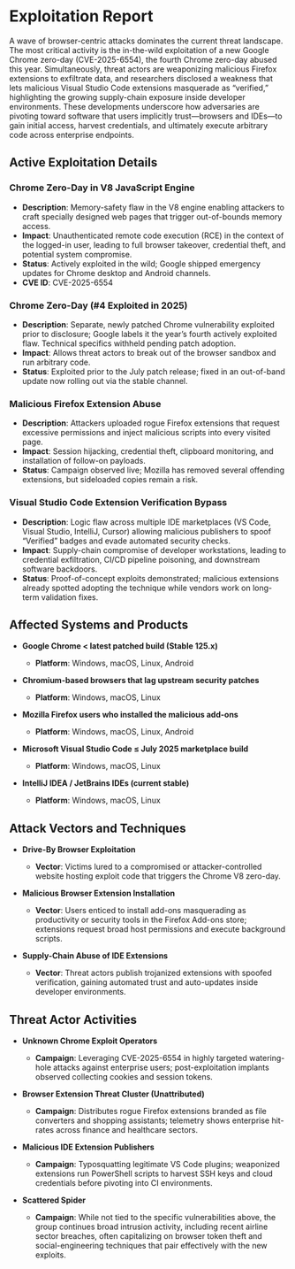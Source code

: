 # Exploitation Report

A wave of browser-centric attacks dominates the current threat landscape. The most critical activity is the in-the-wild exploitation of a new Google Chrome zero-day (CVE-2025-6554), the fourth Chrome zero-day abused this year. Simultaneously, threat actors are weaponizing malicious Firefox extensions to exfiltrate data, and researchers disclosed a weakness that lets malicious Visual Studio Code extensions masquerade as “verified,” highlighting the growing supply-chain exposure inside developer environments. These developments underscore how adversaries are pivoting toward software that users implicitly trust—browsers and IDEs—to gain initial access, harvest credentials, and ultimately execute arbitrary code across enterprise endpoints.

## Active Exploitation Details

### Chrome Zero-Day in V8 JavaScript Engine
- **Description**: Memory-safety flaw in the V8 engine enabling attackers to craft specially designed web pages that trigger out-of-bounds memory access.    
- **Impact**: Unauthenticated remote code execution (RCE) in the context of the logged-in user, leading to full browser takeover, credential theft, and potential system compromise.  
- **Status**: Actively exploited in the wild; Google shipped emergency updates for Chrome desktop and Android channels.  
- **CVE ID**: CVE-2025-6554  

### Chrome Zero-Day (#4 Exploited in 2025)
- **Description**: Separate, newly patched Chrome vulnerability exploited prior to disclosure; Google labels it the year’s fourth actively exploited flaw. Technical specifics withheld pending patch adoption.  
- **Impact**: Allows threat actors to break out of the browser sandbox and run arbitrary code.  
- **Status**: Exploited prior to the July patch release; fixed in an out-of-band update now rolling out via the stable channel.  

### Malicious Firefox Extension Abuse
- **Description**: Attackers uploaded rogue Firefox extensions that request excessive permissions and inject malicious scripts into every visited page.  
- **Impact**: Session hijacking, credential theft, clipboard monitoring, and installation of follow-on payloads.  
- **Status**: Campaign observed live; Mozilla has removed several offending extensions, but sideloaded copies remain a risk.  

### Visual Studio Code Extension Verification Bypass
- **Description**: Logic flaw across multiple IDE marketplaces (VS Code, Visual Studio, IntelliJ, Cursor) allowing malicious publishers to spoof “Verified” badges and evade automated security checks.  
- **Impact**: Supply-chain compromise of developer workstations, leading to credential exfiltration, CI/CD pipeline poisoning, and downstream software backdoors.  
- **Status**: Proof-of-concept exploits demonstrated; malicious extensions already spotted adopting the technique while vendors work on long-term validation fixes.  

## Affected Systems and Products

- **Google Chrome < latest patched build (Stable 125.x)**  
  - **Platform**: Windows, macOS, Linux, Android  

- **Chromium-based browsers that lag upstream security patches**  
  - **Platform**: Windows, macOS, Linux  

- **Mozilla Firefox users who installed the malicious add-ons**  
  - **Platform**: Windows, macOS, Linux, Android  

- **Microsoft Visual Studio Code ≤ July 2025 marketplace build**  
  - **Platform**: Windows, macOS, Linux  

- **IntelliJ IDEA / JetBrains IDEs (current stable)**  
  - **Platform**: Windows, macOS, Linux  

## Attack Vectors and Techniques

- **Drive-By Browser Exploitation**  
  - **Vector**: Victims lured to a compromised or attacker-controlled website hosting exploit code that triggers the Chrome V8 zero-day.

- **Malicious Browser Extension Installation**  
  - **Vector**: Users enticed to install add-ons masquerading as productivity or security tools in the Firefox Add-ons store; extensions request broad host permissions and execute background scripts.

- **Supply-Chain Abuse of IDE Extensions**  
  - **Vector**: Threat actors publish trojanized extensions with spoofed verification, gaining automated trust and auto-updates inside developer environments.

## Threat Actor Activities

- **Unknown Chrome Exploit Operators**  
  - **Campaign**: Leveraging CVE-2025-6554 in highly targeted watering-hole attacks against enterprise users; post-exploitation implants observed collecting cookies and session tokens.

- **Browser Extension Threat Cluster (Unattributed)**  
  - **Campaign**: Distributes rogue Firefox extensions branded as file converters and shopping assistants; telemetry shows enterprise hit-rates across finance and healthcare sectors.

- **Malicious IDE Extension Publishers**  
  - **Campaign**: Typosquatting legitimate VS Code plugins; weaponized extensions run PowerShell scripts to harvest SSH keys and cloud credentials before pivoting into CI environments.

- **Scattered Spider**  
  - **Campaign**: While not tied to the specific vulnerabilities above, the group continues broad intrusion activity, including recent airline sector breaches, often capitalizing on browser token theft and social-engineering techniques that pair effectively with the new exploits.